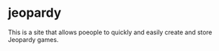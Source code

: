 # jeopardy

This is a site that allows poeople to quickly and easily create and store Jeopardy games.
